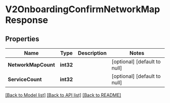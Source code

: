 # V2OnboardingConfirmNetworkMapResponse

## Properties
Name | Type | Description | Notes
------------ | ------------- | ------------- | -------------
**NetworkMapCount** | **int32** |  | [optional] [default to null]
**ServiceCount** | **int32** |  | [optional] [default to null]

[[Back to Model list]](../README.md#documentation-for-models) [[Back to API list]](../README.md#documentation-for-api-endpoints) [[Back to README]](../README.md)

